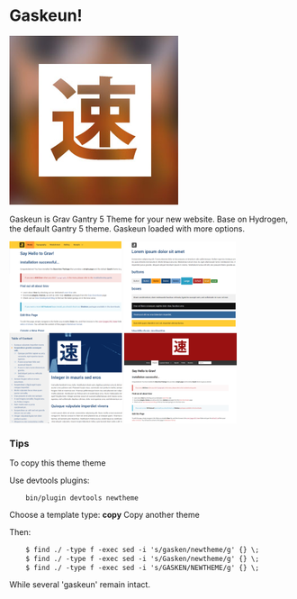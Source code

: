 # Gaskeun!

![gasken - speed racer](screenshot.jpg)

Gaskeun is Grav Gantry 5 Theme for your new website. Base on Hydrogen, the default Gantry 5 theme.
Gaskeun loaded with more options.

<img src='admin/images/default.png' height='160'>
<img src='admin/images/preset1.png' height='160'>
<img src='admin/images/preset2.png' height='160'>
<img src='admin/images/preset3.png' height='160'>


### Tips

To copy this theme theme

Use devtools plugins:

```
	bin/plugin devtools newtheme
```

Choose a template type: **copy** Copy another theme
 
Then:
 
```
	$ find ./ -type f -exec sed -i 's/gasken/newtheme/g' {} \;
	$ find ./ -type f -exec sed -i 's/Gasken/newtheme/g' {} \;
	$ find ./ -type f -exec sed -i 's/GASKEN/NEWTHEME/g' {} \;
```

While several 'gaskeun' remain intact.
